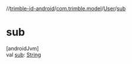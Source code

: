 //[trimble-id-android](../../../index.md)/[com.trimble.model](../index.md)/[User](index.md)/[sub](sub.md)

# sub

[androidJvm]\
val [sub](sub.md): [String](https://kotlinlang.org/api/latest/jvm/stdlib/kotlin/-string/index.html)
